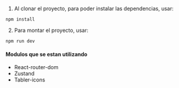 1. Al clonar el proyecto, para poder instalar las dependencias, usar:
```
npm install
```
2. Para montar el proyecto, usar:
```
npm run dev
```


#### Modulos que se estan utilizando

- React-router-dom
- Zustand
- Tabler-icons
